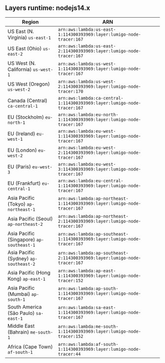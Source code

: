 Layers runtime: nodejs14.x
----
| Region | ARN |
| --- | --- |
|US East (N. Virginia)  `us-east-1`|`arn:aws:lambda:us-east-1:114300393969:layer:lumigo-node-tracer:167`|
|US East (Ohio)  `us-east-2`|`arn:aws:lambda:us-east-2:114300393969:layer:lumigo-node-tracer:167`|
|US West (N. California)  `us-west-1`|`arn:aws:lambda:us-west-1:114300393969:layer:lumigo-node-tracer:167`|
|US West (Oregon)  `us-west-2`|`arn:aws:lambda:us-west-2:114300393969:layer:lumigo-node-tracer:170`|
|Canada (Central)  `ca-central-1`|`arn:aws:lambda:ca-central-1:114300393969:layer:lumigo-node-tracer:167`|
|EU (Stockholm)  `eu-north-1`|`arn:aws:lambda:eu-north-1:114300393969:layer:lumigo-node-tracer:167`|
|EU (Ireland)  `eu-west-1`|`arn:aws:lambda:eu-west-1:114300393969:layer:lumigo-node-tracer:167`|
|EU (London)  `eu-west-2`|`arn:aws:lambda:eu-west-2:114300393969:layer:lumigo-node-tracer:167`|
|EU (Paris)  `eu-west-3`|`arn:aws:lambda:eu-west-3:114300393969:layer:lumigo-node-tracer:167`|
|EU (Frankfurt)  `eu-central-1`|`arn:aws:lambda:eu-central-1:114300393969:layer:lumigo-node-tracer:167`|
|Asia Pacific (Tokyo)  `ap-northeast-1`|`arn:aws:lambda:ap-northeast-1:114300393969:layer:lumigo-node-tracer:167`|
|Asia Pacific (Seoul)  `ap-northeast-2`|`arn:aws:lambda:ap-northeast-2:114300393969:layer:lumigo-node-tracer:167`|
|Asia Pacific (Singapore)  `ap-southeast-1`|`arn:aws:lambda:ap-southeast-1:114300393969:layer:lumigo-node-tracer:167`|
|Asia Pacific (Sydney)  `ap-southeast-2`|`arn:aws:lambda:ap-southeast-2:114300393969:layer:lumigo-node-tracer:167`|
|Asia Pacific (Hong Kong)  `ap-east-1`|`arn:aws:lambda:ap-east-1:114300393969:layer:lumigo-node-tracer:152`|
|Asia Pacific (Mumbai)  `ap-south-1`|`arn:aws:lambda:ap-south-1:114300393969:layer:lumigo-node-tracer:167`|
|South America (São Paulo)  `sa-east-1`|`arn:aws:lambda:sa-east-1:114300393969:layer:lumigo-node-tracer:167`|
|Middle East (Bahrain)  `me-south-1`|`arn:aws:lambda:me-south-1:114300393969:layer:lumigo-node-tracer:152`|
|Africa (Cape Town)  `af-south-1`|`arn:aws:lambda:af-south-1:114300393969:layer:lumigo-node-tracer:44`|
